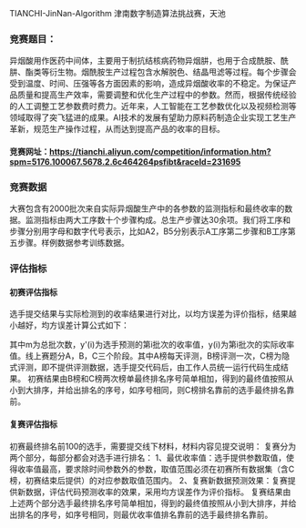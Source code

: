  TIANCHI-JinNan-Algorithm
 津南数字制造算法挑战赛，天池
 
### 竞赛题目：
 异烟酸用作医药中间体，主要用于制抗结核病药物异烟肼，也用于合成酰胺、酰肼、酯类等衍生物。烟酰胺生产过程包含水解脱色、结晶甩滤等过程。每个步骤会受到温度、时间、压强等各方面因素的影响，造成异烟酸收率的不稳定。为保证产品质量和提高生产效率，需要调整和优化生产过程中的参数。然而，根据传统经验的人工调整工艺参数费时费力。近年来，人工智能在工艺参数优化以及视频检测等领域取得了突飞猛进的成果。AI技术的发展有望助力原料药制造企业实现工艺生产革新，规范生产操作过程，从而达到提高产品的收率的目标。
 
#### 竞赛网址：https://tianchi.aliyun.com/competition/information.htm?spm=5176.100067.5678.2.6c464264psfibt&raceId=231695
 
### 竞赛数据
大赛包含有2000批次来自实际异烟酸生产中的各参数的监测指标和最终收率的数据。监测指标由两大工序数十个步骤构成。总生产步骤达30余项。我们将工序和步骤分别用字母和数字代号表示，比如A2，B5分别表示A工序第二步骤和B工序第五步骤。样例数据参考训练数据。

### 评估指标
#### 初赛评估指标
选手提交结果与实际检测到的收率结果进行对比，以均方误差为评价指标，结果越小越好，均方误差计算公式如下：
         
其中m为总批次数，y'(i)为选手预测的第i批次的收率值，y(i)为第i批次的实际收率值。线上赛题分A，B，C三个阶段。其中A榜每天评测，B榜评测一次，C榜为隐式评测，即不提供评测数据，选手提交代码后，由工作人员统一运行代码生成结果。
初赛结果由B榜和C榜两次榜单最终排名序号简单相加，得到的最终值按照从小到大排序，并给出排名的序号，如序号相同，则C榜排名靠前的选手最终排名靠前。

#### 复赛评估指标
初赛最终排名前100的选手，需要提交线下材料，材料内容见提交说明：
复赛分为两个部分，每部分都会对选手进行排名：
1、最优收率值：选手提供参数取值，使得收率值最高，要求除时间参数外的参数，取值范围必须在初赛所有数据集（含C榜，初赛结束后提供）的对应参数取值范围内。
2、复赛新数据预测效果：复赛提供新数据，评估代码预测收率的效果，采用均方误差作为评价指标。
复赛结果由上述两个部分选手最终排名序号简单相加，得到的最终值按照从小到大排序，并给出排名的序号，如序号相同，则最优收率值排名靠前的选手最终排名靠前。
 
